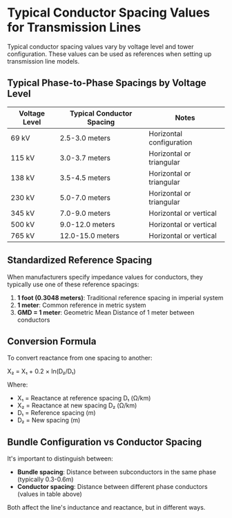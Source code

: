 # Typical Conductor Spacing Values for Transmission Lines

Typical conductor spacing values vary by voltage level and tower configuration.
These values can be used as references when setting up transmission line models.

## Typical Phase-to-Phase Spacings by Voltage Level

| Voltage Level | Typical Conductor Spacing | Notes |
|---------------|---------------------------|-------|
| 69 kV         | 2.5-3.0 meters           | Horizontal configuration |
| 115 kV        | 3.0-3.7 meters           | Horizontal or triangular |
| 138 kV        | 3.5-4.5 meters           | Horizontal or triangular |
| 230 kV        | 5.0-7.0 meters           | Horizontal or triangular |
| 345 kV        | 7.0-9.0 meters           | Horizontal or vertical |
| 500 kV        | 9.0-12.0 meters          | Horizontal or vertical |
| 765 kV        | 12.0-15.0 meters         | Horizontal or vertical |

## Standardized Reference Spacing

When manufacturers specify impedance values for conductors, they typically use one of these reference spacings:

1. **1 foot (0.3048 meters)**: Traditional reference spacing in imperial system
2. **1 meter**: Common reference in metric system
3. **GMD = 1 meter**: Geometric Mean Distance of 1 meter between conductors

## Conversion Formula

To convert reactance from one spacing to another:

X₂ = X₁ + 0.2 × ln(D₂/D₁)

Where:
- X₁ = Reactance at reference spacing D₁ (Ω/km)
- X₂ = Reactance at new spacing D₂ (Ω/km)
- D₁ = Reference spacing (m)
- D₂ = New spacing (m)

## Bundle Configuration vs Conductor Spacing

It's important to distinguish between:

- **Bundle spacing**: Distance between subconductors in the same phase (typically 0.3-0.6m)
- **Conductor spacing**: Distance between different phase conductors (values in table above)

Both affect the line's inductance and reactance, but in different ways.
